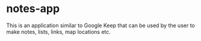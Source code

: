 # notes-app
This is an application similar to Google Keep that can be used by the user to make notes, lists, links, map locations etc.
